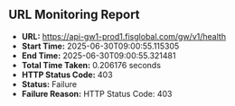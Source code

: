 ## URL Monitoring Report

- **URL:** https://api-gw1-prod1.fisglobal.com/gw/v1/health
- **Start Time:** 2025-06-30T09:00:55.115305
- **End Time:** 2025-06-30T09:00:55.321481
- **Total Time Taken:** 0.206176 seconds
- **HTTP Status Code:** 403
- **Status:** Failure
- **Failure Reason:** HTTP Status Code: 403
